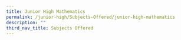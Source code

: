 ```yaml
---
title: Junior High Mathematics
permalink: /junior-high/Subjects-Offered/junior-high-mathematics
description: ""
third_nav_title: Subjects Offered
---
```

